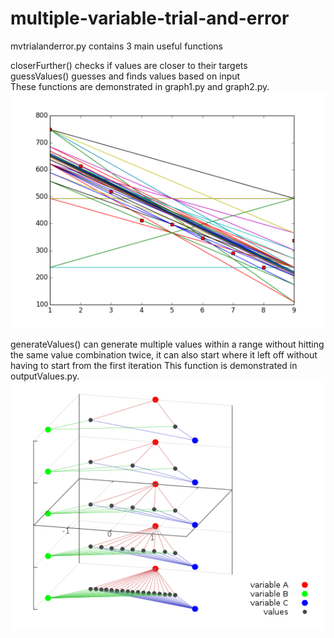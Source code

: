 # multiple-variable-trial-and-error
mvtrialanderror.py contains 3 main useful functions  

closerFurther() checks if values are closer to their targets  
guessValues() guesses and finds values based on input  
These functions are demonstrated in graph1.py and graph2.py.  
![trial_and_error_graph](https://github.com/lowlevel86/multiple-variable-trial-and-error/blob/master/trial_and_error_graph.png "graph1.py example")

generateValues() can generate multiple values within a range without hitting the same value combination twice, it can also start where it left off without having to start from the first iteration 
This function is demonstrated in outputValues.py.  
![all_combinations](https://github.com/lowlevel86/multiple-variable-trial-and-error/blob/master/all_combinations.png "outputValues.py")
